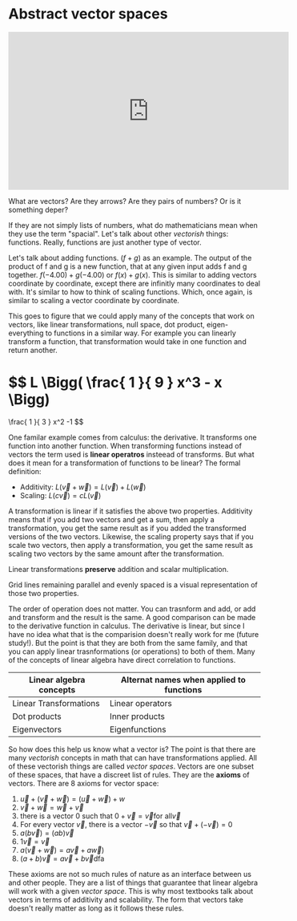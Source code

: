 # Abstract vector spaces

<iframe width="560" height="315" src="https://www.youtube.com/embed/TgKwz5Ikpc8" frameborder="0" allow="accelerometer; autoplay; clipboard-write; encrypted-media; gyroscope; picture-in-picture" allowfullscreen></iframe>

What are vectors? Are they arrows? Are they pairs of numbers? Or is it something deper? 

If they are not simply lists of numbers, what do mathematicians mean when they use the term "spacial". Let's talk about other *vectorish* things: functions. Really, functions are just another type of vector. 

Let's talk about adding functions. $(f + g)$ as an example. The output of the product of f and g is a new function, that at any given input adds f and g together. $f(-4.00) + g(-4.00)$ or $f(x) + g(x)$. This is similar to adding vectors coordinate by coordinate, except there are infinitly many coordinates to deal with. It's similar to how to think of scaling functions. Which, once again, is similar to scaling a vector coordinate by coordinate.  

This goes to figure that we could apply many of the concepts that work on vectors, like linear transformations, null space, dot product, eigen-everything to functions in a similar way. For example you can linearly transform a function, that transformation would take in one function and return another. 

$$
L
\Bigg(
\frac{
    1
}{
    9
}
x^3 - x
\Bigg)
=
\frac{
    1
}{
    3
}
x^2 -1
$$

One familar example comes from calculus: the derivative. It transforms one function into another function. When transforming functions instead of vectors the term used is **linear operatros** insteead of transforms. But what does it mean for a transformation of functions to be linear? The formal definition:

* Additivity: $L( \overrightarrow{v} + \overrightarrow{w} ) = L( \overrightarrow{v} ) + L ( \overrightarrow{w} )$
* Scaling: $L(c \overrightarrow{v})= c L ( \overrightarrow{v} )$

A transformation is linear if it satisfies the above two properties. Additivity means that if you add two vectors and get a sum, then apply a transformation, you get the same result as if you added the transformed versions of the two vectors. Likewise, the scaling property says that if you scale two vectors, then apply a transformation, you get the same result as scaling two vectors by the same amount after the transformation. 

Linear transformations **preserve** addition and scalar multiplication. 

Grid lines remaining parallel and evenly spaced is a visual representation of those two properties. 

The order of operation does not matter. You can trasnform and add, or add and transform and the result is the same. A good comparison can be made to the derivative function in calculus. The derivative is linear, but since I have no idea what that is the comparision doesn't really work for me (future study!). But the point is that they are both from the same family, and that you can apply linear trasnformations (or operations) to both of them. Many of the concepts of linear algebra have direct correlation to functions. 

| Linear algebra concepts | Alternat names when applied to functions |
| -- | -- |
| Linear Transformations | Linear operators |
| Dot products | Inner products |
| Eigenvectors | Eigenfunctions | 

So how does this help us know what a vector is? The point is that there are many *vectorish* concepts in math that can have transformations applied.  All of these vectorish things are called *vector spaces*. Vectors are one subset of these spaces, that have a discreet list of rules. They are the **axioms** of vectors. There are 8 axioms for vector space:

1. $\overrightarrow{u} + ( \overrightarrow{v} + \overrightarrow{w} ) = ( \overrightarrow{u} + \overrightarrow{w} ) + w$
2. $\overrightarrow{v} + \overrightarrow{w} = \overrightarrow{w} + \overrightarrow{v}$
3. there is a vector 0 such that $0 + \overrightarrow{v} = \overrightarrow{v} \text{for all} \overrightarrow{v}$
4. For every vector $\overrightarrow{v}$, there is a vector $- \overrightarrow{v}$ so that $\overrightarrow{v} + (- \overrightarrow{v}) = 0$
5. $a(b \overrightarrow{v})=(ab) \overrightarrow{v}$
6. $1 \overrightarrow{v} = \overrightarrow{v}$
7. $a( \overrightarrow{v} + \overrightarrow{w} ) = a \overrightarrow{v} + a \overrightarrow{w})$
8. $(a + b) \overrightarrow{v} = a \overrightarrow{v} + b \overrightarrow{v}$dfa

These axioms are not so much rules of nature as an interface between us and other people. They are a list of things that guarantee that linear algebra will work with a given *vector space*. This is why most textbooks talk about vectors in terms of additivity and scalability. The form that vectors take doesn't really matter as long as it follows these rules. 



